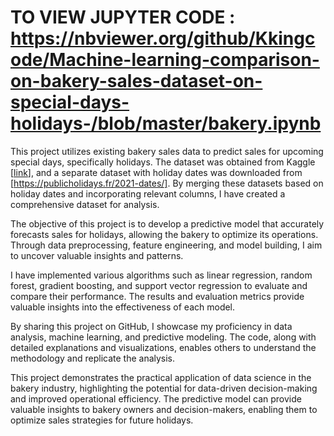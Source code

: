 # TO VIEW JUPYTER CODE : https://nbviewer.org/github/Kkingcode/Machine-learning-comparison-on-bakery-sales-dataset-on-special-days-holidays-/blob/master/bakery.ipynb

This project utilizes existing bakery sales data to predict sales for upcoming special days, specifically holidays. 
The dataset was obtained from Kaggle [[link](https://www.kaggle.com/datasets/matthieugimbert/french-bakery-daily-sales)], 
and a separate dataset with holiday dates was downloaded from [https://publicholidays.fr/2021-dates/]. 
By merging these datasets based on holiday dates and incorporating relevant columns, I have created a comprehensive dataset for analysis.

The objective of this project is to develop a predictive model that accurately forecasts sales for holidays, allowing the bakery to optimize its operations. 
Through data preprocessing, feature engineering, and model building, I aim to uncover valuable insights and patterns.

I have implemented various algorithms such as linear regression, random forest, gradient boosting, 
and support vector regression to evaluate and compare their performance. The results and evaluation metrics
provide valuable insights into the effectiveness of each model.

By sharing this project on GitHub, I showcase my proficiency in data analysis, machine learning, and predictive modeling. 
The code, along with detailed explanations and visualizations, enables others to understand the methodology and replicate the analysis.

This project demonstrates the practical application of data science in the bakery industry, 
highlighting the potential for data-driven decision-making and improved operational efficiency. 
The predictive model can provide valuable insights to bakery owners and decision-makers, enabling them to optimize sales strategies for future holidays.
